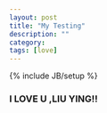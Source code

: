 ```yaml
---
layout: post
title: "My Testing"
description: ""
category: 
tags: [love]
---
```

{% include JB/setup %}
### I LOVE U ,LIU YING!!
